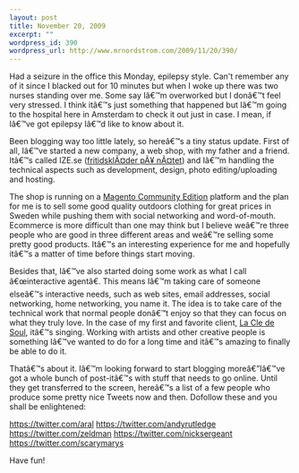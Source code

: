 ```yaml
--- 
layout: post
title: November 20, 2009
excerpt: ""
wordpress_id: 390
wordpress_url: http://www.mrnordstrom.com/2009/11/20/390/
---
```

Had a seizure in the office this Monday, epilepsy style. Can't remember any of it since I blacked out for 10 minutes but when I woke up there was two nurses standing over me. Some say Iâ€™m overworked but I donâ€™t feel very stressed. I think itâ€™s just something that happened but Iâ€™m going to the hospital here in Amsterdam to check it out just in case. I mean, if Iâ€™ve got epilepsy Iâ€™d like to know about it.

Been blogging way too little lately, so hereâ€™s a tiny status update. First of all, Iâ€™ve started a new company, a web shop, with my father and a friend. Itâ€™s called IZE.se (<a href="http://www.ize.se/">fritidsklÃ¤der pÃ¥ nÃ¤tet</a>) and Iâ€™m handling the technical aspects such as development, design, photo editing/uploading and hosting. 

The shop is running on a <a href="http://www.magentocommerce.com/product/community-edition">Magento Community Edition</a> platform and the plan for me is to sell some good quality outdoors clothing for great prices in Sweden while pushing them with social networking and word-of-mouth. Ecommerce is more difficult than one may think but I believe weâ€™re three people who are good in three different areas and weâ€™re selling some pretty good products. Itâ€™s an interesting experience for me and hopefully itâ€™s a matter of time before things start moving.

Besides that, Iâ€™ve also started doing some work as what I call â€œinteractive agentâ€. This means Iâ€™m taking care of someone elseâ€™s interactive needs, such as web sites, email addresses, social networking, home networking, you name it. The idea is to take care of the technical work that normal people donâ€™t enjoy so that they can focus on what they truly love. In the case of my first and favorite client, <a href="http://www.lacledesoul.com/">La Cle de Soul</a>, itâ€™s singing. Working with artists and other creative people is something Iâ€™ve wanted to do for a long time and itâ€™s amazing to finally be able to do it.

Thatâ€™s about it. Iâ€™m looking forward to start blogging moreâ€”Iâ€™ve got a whole bunch of post-itâ€™s with stuff that needs to go online. Until they get transferred to the screen, hereâ€™s a list of a few people who produce some pretty nice Tweets now and then. Dofollow these and you shall be enlightened:

<a href="https://twitter.com/aral">https://twitter.com/aral</a>
<a href="https://twitter.com/andyrutledge">https://twitter.com/andyrutledge</a>
<a href="https://twitter.com/zeldman">https://twitter.com/zeldman</a>
<a href="https://twitter.com/nicksergeant">https://twitter.com/nicksergeant</a>
<a href="https://twitter.com/scarymarys">https://twitter.com/scarymarys</a>

Have fun!
